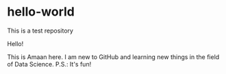 # hello-world
This is a test repository

Hello!

This is Amaan here. I am new to GitHub and learning new things in the field of Data Science.
P.S.: It's fun!
